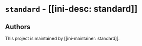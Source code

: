 # `standard` - [[ini-desc: standard]]

## Authors

This project is maintained by [[ini-maintainer: standard]].
